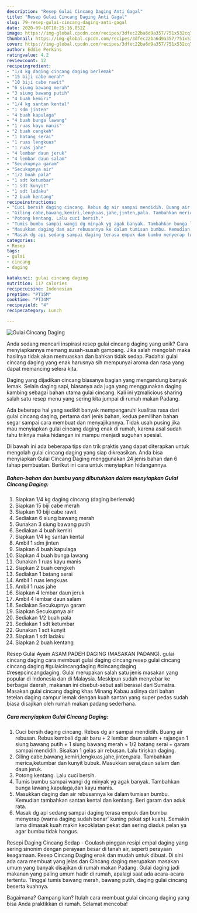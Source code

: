 ```yaml
---
description: "Resep Gulai Cincang Daging Anti Gagal"
title: "Resep Gulai Cincang Daging Anti Gagal"
slug: 79-resep-gulai-cincang-daging-anti-gagal
date: 2020-09-10T10:25:16.852Z
image: https://img-global.cpcdn.com/recipes/3dfec22ba6d9a357/751x532cq70/gulai-cincang-daging-foto-resep-utama.jpg
thumbnail: https://img-global.cpcdn.com/recipes/3dfec22ba6d9a357/751x532cq70/gulai-cincang-daging-foto-resep-utama.jpg
cover: https://img-global.cpcdn.com/recipes/3dfec22ba6d9a357/751x532cq70/gulai-cincang-daging-foto-resep-utama.jpg
author: Eddie Perkins
ratingvalue: 4.2
reviewcount: 12
recipeingredient:
- "1/4 kg daging cincang daging berlemak"
- "15 biji cabe merah"
- "10 biji cabe rawit"
- "6 siung bawang merah"
- "3 siung bawang putih"
- "4 buah kemiri"
- "1/4 kg santan kental"
- "1 sdm jinten"
- "4 buah kapulaga"
- "4 buah bunga lawang"
- "1 ruas kayu manis"
- "2 buah cengkeh"
- "1 batang serai"
- "1 ruas lengkuas"
- "1 ruas jahe"
- "4 lembar daun jeruk"
- "4 lembar daun salam"
- "Secukupnya garam"
- "Secukupnya air"
- "1/2 buah pala"
- "1 sdt ketumbar"
- "1 sdt kunyit"
- "1 sdt ladaku"
- "2 buah kentang"
recipeinstructions:
- "Cuci bersih daging cincang. Rebus dg air sampai mendidih. Buang air rebusan. Rebus kembali dg air baru + 2 lembar daun salam + rajangan 1 siung bawang putih + 1 siung bawang merah + 1/2 batang serai + garam sampai mendidih. Sisakan 1 gelas air rebusan. Lalu tiriskan daging."
- "Giling cabe,bawang,kemiri,lengkuas,jahe,jinten,pala. Tambahkan merica,ketumbar dan kunyit bubuk. Masukkan serai,daun salam dan daun jeruk."
- "Potong kentang. Lalu cuci bersih."
- "Tumis bumbu sampai wangi dg minyak yg agak banyak. Tambahkan bunga lawang,kapulaga,dan kayu manis."
- "Masukkan daging dan air rebusannya ke dalam tumisan bumbu. Kemudian tambahkan santan kental dan kentang. Beri garam dan aduk rata."
- "Masak dg api sedang sampai daging terasa empuk dan bumbu menyerap (warna daging sudah benar&#39; kuning pekat spt kuah). Semakin lama dimasak kuah makin kecoklatan pekat dan sering diaduk pelan ya agar bumbu tidak hangus."
categories:
- Resep
tags:
- gulai
- cincang
- daging

katakunci: gulai cincang daging 
nutrition: 117 calories
recipecuisine: Indonesian
preptime: "PT15M"
cooktime: "PT34M"
recipeyield: "4"
recipecategory: Lunch

---
```



![Gulai Cincang Daging](https://img-global.cpcdn.com/recipes/3dfec22ba6d9a357/751x532cq70/gulai-cincang-daging-foto-resep-utama.jpg)

Anda sedang mencari inspirasi resep gulai cincang daging yang unik? Cara menyiapkannya memang susah-susah gampang. Jika salah mengolah maka hasilnya tidak akan memuaskan dan bahkan tidak sedap. Padahal gulai cincang daging yang enak harusnya sih mempunyai aroma dan rasa yang dapat memancing selera kita.

Daging yang dijadikan cincang biasanya bagian yang mengandung banyak lemak. Selain daging sapi, biasanya ada juga yang menggunakan daging kambing sebagai bahan utama gulai cincang. Kali ini yzmalicious sharing salah satu resep menu yang sering kita jumpai di rumah makan Padang.

Ada beberapa hal yang sedikit banyak mempengaruhi kualitas rasa dari gulai cincang daging, pertama dari jenis bahan, kedua pemilihan bahan segar sampai cara membuat dan menyajikannya. Tidak usah pusing jika mau menyiapkan gulai cincang daging enak di rumah, karena asal sudah tahu triknya maka hidangan ini mampu menjadi suguhan spesial.


Di bawah ini ada beberapa tips dan trik praktis yang dapat diterapkan untuk mengolah gulai cincang daging yang siap dikreasikan. Anda bisa menyiapkan Gulai Cincang Daging menggunakan 24 jenis bahan dan 6 tahap pembuatan. Berikut ini cara untuk menyiapkan hidangannya.

<!--inarticleads1-->

##### Bahan-bahan dan bumbu yang dibutuhkan dalam menyiapkan Gulai Cincang Daging:

1. Siapkan 1/4 kg daging cincang (daging berlemak)
1. Siapkan 15 biji cabe merah
1. Siapkan 10 biji cabe rawit
1. Sediakan 6 siung bawang merah
1. Gunakan 3 siung bawang putih
1. Sediakan 4 buah kemiri
1. Siapkan 1/4 kg santan kental
1. Ambil 1 sdm jinten
1. Siapkan 4 buah kapulaga
1. Siapkan 4 buah bunga lawang
1. Gunakan 1 ruas kayu manis
1. Siapkan 2 buah cengkeh
1. Sediakan 1 batang serai
1. Ambil 1 ruas lengkuas
1. Ambil 1 ruas jahe
1. Siapkan 4 lembar daun jeruk
1. Ambil 4 lembar daun salam
1. Sediakan Secukupnya garam
1. Siapkan Secukupnya air
1. Sediakan 1/2 buah pala
1. Sediakan 1 sdt ketumbar
1. Gunakan 1 sdt kunyit
1. Siapkan 1 sdt ladaku
1. Siapkan 2 buah kentang


Resep Gulai Ayam ASAM PADEH DAGING (MASAKAN PADANG). gulai cincang daging cara membuat gulai daging cincang resep gulai cincang cincang daging #gulaicincangdaging #cincangdaging #resepcincangdaging. Gulai merupakan salah satu jenis masakan yang popular di Indonesia dan di Malaysia. Meskipun sudah menyebar ke berbagai daerah, makanan ini disebut-sebut asli berasal dari Sumatra. Masakan gulai cincang daging khas Minang Kabau aslinya dari bahan tetelan daging campur lemak dengan kuah santan yang super pedas sudah biasa disajikan oleh rumah makan padang sederhana. 

<!--inarticleads2-->

##### Cara menyiapkan Gulai Cincang Daging:

1. Cuci bersih daging cincang. Rebus dg air sampai mendidih. Buang air rebusan. Rebus kembali dg air baru + 2 lembar daun salam + rajangan 1 siung bawang putih + 1 siung bawang merah + 1/2 batang serai + garam sampai mendidih. Sisakan 1 gelas air rebusan. Lalu tiriskan daging.
1. Giling cabe,bawang,kemiri,lengkuas,jahe,jinten,pala. Tambahkan merica,ketumbar dan kunyit bubuk. Masukkan serai,daun salam dan daun jeruk.
1. Potong kentang. Lalu cuci bersih.
1. Tumis bumbu sampai wangi dg minyak yg agak banyak. Tambahkan bunga lawang,kapulaga,dan kayu manis.
1. Masukkan daging dan air rebusannya ke dalam tumisan bumbu. Kemudian tambahkan santan kental dan kentang. Beri garam dan aduk rata.
1. Masak dg api sedang sampai daging terasa empuk dan bumbu menyerap (warna daging sudah benar&#39; kuning pekat spt kuah). Semakin lama dimasak kuah makin kecoklatan pekat dan sering diaduk pelan ya agar bumbu tidak hangus.


Resepi Daging Cincang Sedap - Goulash pinggan resipi empal daging yang sering sinonim dengan perayaan besar di tanah air, seperti perayaan keagamaan. Resep Cincang Daging enak dan mudah untuk dibuat. Di sini ada cara membuat yang jelas dan Cincang daging merupakan masakan umum yang banyak disajikan di rumah makan Padang. Gulai daging jadi makanan yang paling umum hadir di rumah, apalagi saat ada acara-acara tertentu. Tinggal tumis bawang merah, bawang putih, daging gulai cincang beserta kuahnya. 

Bagaimana? Gampang kan? Itulah cara membuat gulai cincang daging yang bisa Anda praktikkan di rumah. Selamat mencoba!
